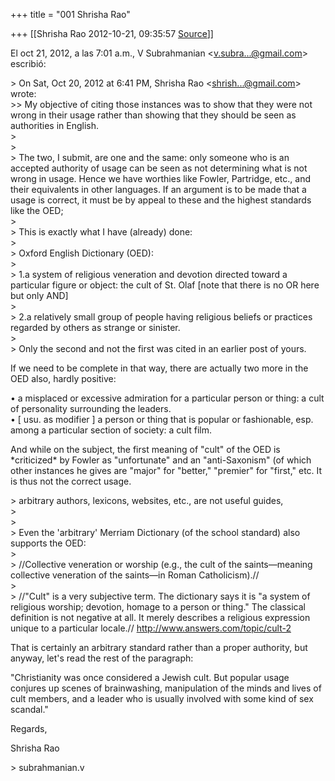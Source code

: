 +++
title = "001 Shrisha Rao"

+++
[[Shrisha Rao	2012-10-21, 09:35:57 [Source](https://groups.google.com/g/bvparishat/c/2UgnDPbV0Go)]]



El oct 21, 2012, a las 7:01 a.m., V Subrahmanian \<[v.subra...@gmail.com]()\> escribió:  
  
\> On Sat, Oct 20, 2012 at 6:41 PM, Shrisha Rao \<[shrish...@gmail.com]()\> wrote:  
\>\> My objective of citing those instances was to show that they were not wrong in their usage rather than showing that they should be seen as authorities in English.  
\>  
\>  
\> The two, I submit, are one and the same: only someone who is an accepted authority of usage can be seen as not determining what is not wrong in usage. Hence we have worthies like Fowler, Partridge, etc., and their equivalents in other languages. If an argument is to be made that a usage is correct, it must be by appeal to these and the highest standards like the OED;  
\>  
\> This is exactly what I have (already) done:  
\>  
\> Oxford English Dictionary (OED):  
\>  
\> 1.a system of religious veneration and devotion directed toward a particular figure or object: the cult of St. Olaf \[note that there is no OR here but only AND\]  
\>  
\> 2.a relatively small group of people having religious beliefs or practices regarded by others as strange or sinister.  
\>  
\> Only the second and not the first was cited in an earlier post of yours.  
  

If we need to be complete in that way, there are actually two more in the OED also, hardly positive:  
  
• a misplaced or excessive admiration for a particular person or thing: a cult of personality surrounding the leaders.  
• \[ usu. as modifier \] a person or thing that is popular or fashionable, esp. among a particular section of society: a cult film.  
  
And while on the subject, the first meaning of "cult" of the OED is \*criticized\* by Fowler as "unfortunate" and an "anti-Saxonism" (of which other instances he gives are "major" for "better," "premier" for "first," etc. It is thus not the correct usage.  

  
\> arbitrary authors, lexicons, websites, etc., are not useful guides,  
\>  
\>  
\> Even the 'arbitrary' Merriam Dictionary (of the school standard) also supports the OED:  
\>  
\> //Collective veneration or worship (e.g., the cult of the saints—meaning collective veneration of the saints—in Roman Catholicism).//  
\>  
\> //"Cult" is a very subjective term. The dictionary says it is "a system of religious worship; devotion, homage to a person or thing." The classical definition is not negative at all. It merely describes a religious expression unique to a particular locale.// <http://www.answers.com/topic/cult-2>  
  

That is certainly an arbitrary standard rather than a proper authority, but anyway, let's read the rest of the paragraph:  
  
"Christianity was once considered a Jewish cult. But popular usage conjures up scenes of brainwashing, manipulation of the minds and lives of cult members, and a leader who is usually involved with some kind of sex scandal."  
  
Regards,  
  
Shrisha Rao  
  
\> subrahmanian.v  
  

